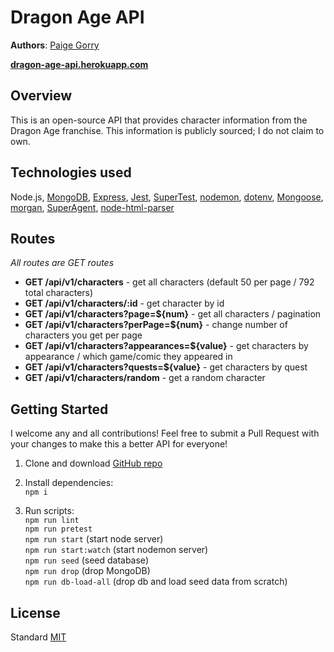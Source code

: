 # Dragon Age API

**Authors**: [Paige Gorry](https://github.com/paigeegorry)

**[dragon-age-api.herokuapp.com](https://dragon-age-api.herokuapp.com/)**

## Overview
This is an open-source API that provides character information from the Dragon Age franchise. This information is publicly sourced; I do not claim to own.

## Technologies used
Node.js, [MongoDB](https://www.mongodb.com/what-is-mongodb), [Express](https://www.npmjs.com/package/express), [Jest](https://www.npmjs.com/package/jest), [SuperTest](https://www.npmjs.com/package/supertest), [nodemon](https://www.npmjs.com/package/nodemon), [dotenv](https://www.npmjs.com/package/dotenv), [Mongoose](https://www.npmjs.com/package/mongoose), [morgan](https://www.npmjs.com/package/morgan), [SuperAgent](https://www.npmjs.com/package/superagent), [node-html-parser](https://www.npmjs.com/package/node-html-parser)

## Routes
_All routes are GET routes_
* **GET /api/v1/characters** - get all characters (default 50 per page / 792 total characters)
* **GET /api/v1/characters/:id** - get character by id 
* **GET /api/v1/characters?page=${num}** - get all characters / pagination
* **GET /api/v1/characters?perPage=${num}** - change number of characters you get per page
* **GET /api/v1/characters?appearances=${value}** - get characters by appearance / which game/comic they appeared in
* **GET /api/v1/characters?quests=${value}** - get characters by quest
* **GET /api/v1/characters/random** - get a random character

## Getting Started
I welcome any and all contributions! Feel free to submit a Pull Request with your changes to make this a better API for everyone!

1. Clone and download [GitHub repo](https://github.com/paigeegorry/dragon-age-api)
1. Install dependencies:\
`npm i`

3. Run scripts:\
`npm run lint`\
`npm run pretest`\
`npm run start` (start node server)\
`npm run start:watch` (start nodemon server)\
`npm run seed` (seed database)\
`npm run drop` (drop MongoDB)\
`npm run db-load-all` (drop db and load seed data from scratch)

## License
Standard [MIT](/LICENSE.md)
